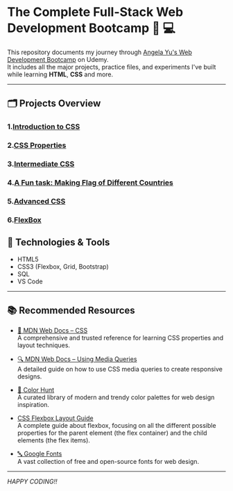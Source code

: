 # The Complete Full-Stack Web Development Bootcamp 👩 💻 

This repository documents my journey through [Angela Yu's Web Development Bootcamp](https://www.udemy.com/course/the-complete-web-development-bootcamp/) on Udemy.  
It includes all the major projects, practice files, and experiments I've built while learning **HTML**, **CSS** and more.

---

## 🗂️ Projects Overview

### 1.[Introduction to CSS](https://github.com/Shreya-Sikder/Udemy-WebDevelopment/tree/main/Basics%20of%20CSS)
### 2.[CSS Properties](https://github.com/Shreya-Sikder/Udemy-WebDevelopment/tree/main/CSS%20Properties)
### 3.[Intermediate CSS](https://github.com/Shreya-Sikder/Udemy-WebDevelopment/tree/main/Intermediate%20CSS)
### 4.[A Fun task: Making Flag of Different Countries](https://github.com/Shreya-Sikder/Udemy-WebDevelopment/tree/main/Flag)
### 5.[Advanced CSS](https://github.com/Shreya-Sikder/Udemy-WebDevelopment/tree/main/Advanced%20CSS)
### 6.[FlexBox](https://github.com/Shreya-Sikder/Udemy-WebDevelopment/tree/main/Flexbox)



## 🧰 Technologies & Tools

- HTML5  
- CSS3 (Flexbox, Grid, Bootstrap)
- SQL 
- VS Code  

---

## 📚 Recommended Resources

- [📘 MDN Web Docs – CSS](https://developer.mozilla.org/en-US/docs/Web/CSS)  
  A comprehensive and trusted reference for learning CSS properties and layout techniques.
- [🔍 MDN Web Docs – Using Media Queries](https://developer.mozilla.org/en-US/docs/Web/CSS/CSS_media_queries/Using_media_queries)<br>
  A detailed guide on how to use CSS media queries to create responsive designs.
- [🎨 Color Hunt](https://colorhunt.co/)  
  A curated library of modern and trendy color palettes for web design inspiration.
- [CSS Flexbox Layout Guide](https://css-tricks.com/snippets/css/a-guide-to-flexbox/)  
  A complete guide  about flexbox, focusing on all the different possible properties for the parent element (the flex container) and the child elements (the flex items).
  
  

- [🔤 Google Fonts](https://fonts.google.com/)  
  A vast collection of free and open-source fonts for web design.

---
*HAPPY CODING!!*

